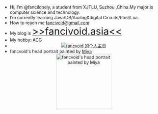 - Hi, I’m @fancilonely, a student from XJTLU, Suzhou ,China.My major is computer science and technology.
- I’m currently learning Java/DB/Analog&digital Circuits/html/Lua.
- How to reach me <a href="mailto:fancivoid@gmail.com" target="_blank" data-rich-text-format-boundary="true">fancivoid@gmail.com</a>
- My blog is <a href=https://www.fancivoid.asia target="_blank"><font size=6>>>fancivoid.asia<<</font></a>
- My hobby: ACG
- <a href="http://bangumi.tv/user/foreverfantasy" style="display:block;text-align:center" target="_blank" rel="nofollow"><img decoding="async" src="http://bangumi.tv/chart/img/737678" border="0" alt="fancvoid 的个人主页"></a>
- fancvoid's head portrait painted by <a href=https://space.bilibili.com/846180 target="_blank">Miya</a><a href="https://www.fancivoid.asia" style="display:block;text-align:center" target="_blank" rel="nofollow"><img src="https://www.fancivoid.asia/1706548105-qqtupian20230502143243" alt="fancvoid's head portrait painted by Miya" width=180px></a>
<!---
fancilonely/fancilonely is a ✨ special ✨ repository because its `README.md` (this file) appears on your GitHub profile.
You can click the Preview link to take a look at your changes.
--->
